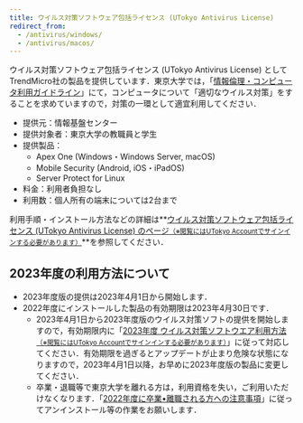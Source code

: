```yaml
---
title: ウイルス対策ソフトウェア包括ライセンス (UTokyo Antivirus License)
redirect_from:
  - /antivirus/windows/
  - /antivirus/macos/
---
```


ウイルス対策ソフトウェア包括ライセンス (UTokyo Antivirus License) としてTrendMicro社の製品を提供しています．東京大学では，「[情報倫理・コンピュータ利用ガイドライン](https://www.u-tokyo.ac.jp/adm/cie/ja/index.html)」にて，コンピュータについて「適切なウイルス対策」をすることを求めていますので，対策の一環として適宜利用してください．

* 提供元：情報基盤センター
* 提供対象者：東京大学の教職員と学生
* 提供製品：
  * Apex One (Windows・Windows Server, macOS)
  * Mobile Security (Android, iOS・iPadOS)
  * Server Protect for Linux
* 料金：利用者負担なし
* 利用数：個人所有の端末については2台まで

利用手順・インストール方法などの詳細は**[ウイルス対策ソフトウェア包括ライセンス (UTokyo Antivirus License) のページ<small>（※閲覧にはUTokyo Accountでサインインする必要があります）</small>](https://univtokyo.sharepoint.com/:u:/s/antivirus/EZ3Qvmj4LLROlck10EyiwBsBts0PVpjPCZ_qgF6YLJ3ULA)**を参照してください．

## 2023年度の利用方法について

- 2023年度版の提供は2023年4月1日から開始します．
- 2022年度にインストールした製品の有効期限は2023年4月30日です．
    - 2023年4月1日から2023年度版のウイルス対策ソフトの提供を開始しますので，有効期限内に「[2023年度 ウイルス対策ソフトウエア利用方法<small>（※閲覧にはUTokyo Accountでサインインする必要があります）</small>](https://univtokyo.sharepoint.com/:u:/s/antivirus/EVjf4GpxU2pBjIe9td2gYrQBRwBQ0uL_o5Yn91OLDAZ-8g)」に従って対応してください．有効期限を過ぎるとアップデートが止まり危険な状態になりますので，2023年4月1日以降，お早めに2023年度版の製品に変更してください．
    - 卒業・退職等で東京大学を離れる方は，利用資格を失い，ご利用いただけなくなります．「[2022年度に卒業•離職される方への注意事項](https://www.nc.u-tokyo.ac.jp/antivirus20230227)」に従ってアンインストール等の作業をお願いします．
